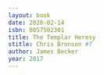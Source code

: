 ```yaml
---
layout: book
date: 2020-02-14
isbn: 0857502301
title: The Templar Heresy 
stitle: Chris Bronson #7
author: James Becker
year: 2017
---
```

